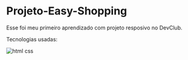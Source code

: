 # Projeto-Easy-Shopping
Esse foi meu primeiro aprendizado com projeto resposivo no DevClub.


Tecnologias usadas:


![html css](https://github.com/boscopontes/Projeto-Easy-Shopping/assets/141064695/c907bf49-2a14-4c6f-a14a-cfe6acfa8693)


